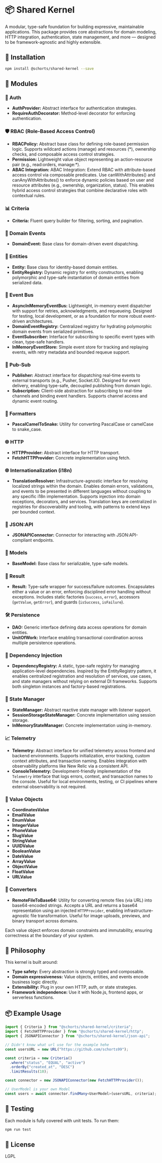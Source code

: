 # 📦 Shared Kernel

A modular, type-safe foundation for building expressive, maintainable applications. This package provides core abstractions for domain modeling, HTTP integration, authentication, state management, and more — designed to be framework-agnostic and highly extensible.

## 🚀 Installation

```bash
npm install @schorts/shared-kernel --save
```

## 🧱 Modules

### 🔐 Auth

- **AuthProvider:** Abstract interface for authentication strategies.
- **RequireAuthDecorator:** Method-level decorator for enforcing authentication.

### 🛡️ RBAC (Role-Based Access Control)
- **RBACPolicy:** Abstract base class for defining role-based permission logic. Supports wildcard actions (manage) and resources (*), ownership checks, and composable access control strategies.
- **Permission:** Lightweight value object representing an action-resource pair (e.g., read:orders, manage:*).
- **ABAC Integration:** ABAC Integration: Extend RBAC with attribute-based access control via composable predicates. Use canWithAttributes() and canAnyWithAttributes() to enforce dynamic policies based on user and resource attributes (e.g., ownership, organization, status). This enables hybrid access control strategies that combine declarative roles with contextual rules.

### 📊 Criteria

- **Criteria:** Fluent query builder for filtering, sorting, and pagination.

### 📣 Domain Events

- **DomainEvent:** Base class for domain-driven event dispatching.

### 🧬 Entities

- **Entity:** Base class for identity-based domain entities.
- **EntityRegistry:** Dynamic registry for entity constructors, enabling polymorphic and type-safe instantiation of domain entities from serialized data.

### 🔁 Event Bus

- **AsyncInMemoryEventBus:** Lightweight, in-memory event dispatcher with support for retries, acknowledgments, and requeueing. Designed for testing, local development, or as a foundation for more robust event-driven architectures.
- **DomainEventRegistry:** Centralized registry for hydrating polymorphic domain events from serialized primitives.
- **EventSubscriber:** Interface for subscribing to specific event types with clean, type-safe handlers.
- **InMemoryEventStore:** Simple event store for tracking and replaying events, with retry metadata and bounded requeue support.

### 📡 Pub-Sub

- **Publisher:** Abstract interface for dispatching real-time events to external transports (e.g., Pusher, Socket.IO). Designed for event delivery, enabling type-safe, decoupled publishing from domain logic.
- **Subscription:** Client-side abstraction for subscribing to real-time channels and binding event handlers. Supports channel access and dynamic event routing.

### 🧹 Formatters

- **PascalCamelToSnake:** Utility for converting PascalCase or camelCase to snake_case.

### 🌐 HTTP

- **HTTPProvider:** Abstract interface for HTTP transport.
- **FetchHTTPProvider:** Concrete implementation using fetch.

### 🌐 Internationalization (i18n)

- **TranslationResolver:** Infrastructure-agnostic interface for resolving localized strings within the domain. Enables domain errors, validations, and events to be presented in different languages without coupling to any specific i18n implementation. Supports injection into domain exceptions, decorators, and services.
Translation keys are centralized in registries for discoverability and tooling, with patterns to extend keys per bounded context.

### 🔗 JSON:API

- **JSONAPIConnector:** Connector for interacting with JSON:API-compliant endpoints.

### 🧩 Models

- **BaseModel:** Base class for serializable, type-safe models.

### 🎯 Result

- **Result:** Type-safe wrapper for success/failure outcomes. Encapsulates either a value or an error, enforcing disciplined error handling without exceptions. Includes static factories (`success`, `error`), accessors (`getValue`, `getError`), and guards (`isSuccess`, `isFailure`).

### 🛠 Persistence

- **DAO:** Generic interface defining data access operations for domain entities.
- **UnitOfWork:** Interface enabling transactional coordination across multiple persistence operations.

### 🧰 Dependency Injection

- **DependencyRegistry:** A static, type-safe registry for managing application-level dependencies. Inspired by the EntityRegistry pattern, it enables centralized registration and resolution of services, use cases, and state managers without relying on external DI frameworks. Supports both singleton instances and factory-based registrations.

### 🧠 State Manager

- **StateManager:** Abstract reactive state manager with listener support.
- **SessionStorageStateManager:** Concrete implementation using session storage.
- **InMemoryStateManager:** Concrete implementation using in-memory.

### 📈 Telemetry

- **Telemetry:** Abstract interface for unified telemetry across frontend and backend environments. Supports initialization, error tracking, custom context attributes, and transaction naming. Enables integration with observability platforms like New Relic via a consistent API.
- **ConsoleTelemetry:** Development-friendly implementation of the `Telemetry` interface that logs errors, context, and transaction names to the console. Useful for local environments, testing, or CI pipelines where external observability is not required.

### 🧪 Value Objects

- **CoordinatesValue**
- **EmailValue**
- **EnumValue**
- **IntegerValue**
- **PhoneValue**
- **SlugValue**
- **StringValue**
- **UUIDValue**
- **BooleanValue**
- **DateValue**
- **ArrayValue**
- **ObjectValue**
- **FloatValue**
- **URLValue**

### 🔄 Converters
- **RemoteFileToBase64:** Utility for converting remote files (via URL) into base64-encoded strings. Accepts a URL and returns a base64 representation using an injected `HTTPProvider`, enabling infrastructure-agnostic file transformation. Useful for image uploads, previews, and binary transport across domains.

Each value object enforces domain constraints and immutability, ensuring correctness at the boundary of your system.

## 🧠 Philosophy

This kernel is built around:

- **Type safety:** Every abstraction is strongly typed and composable.
- **Domain expressiveness:** Value objects, entities, and events encode business logic directly.
- **Extensibility:** Plug in your own HTTP, auth, or state strategies.
- **Framework independence:** Use it with Node.js, frontend apps, or serverless functions.

## 📦 Example Usage

```ts
import { Criteria } from "@schorts/shared-kernel/criteria";
import { FetchHTTPProvider } from "@schorts/shared-kernel/http";
import { JSONAPIConnector } from "@schorts/shared-kernel/json-api";

// Didn't know what url use for the example hehe
const usersURL = new URL("https://github.com/schorts99");

const criteria = new Criteria()
  .where("status", "EQUAL", "active")
  .orderBy("created_at", "DESC")
  .limitResults(10);

const connector = new JSONAPIConnector(new FetchHTTPProvider());

// UserModel is your own Model
const users = await connector.findMany<UserModel>(usersURL, criteria);
```

## 🧪 Testing

Each module is fully covered with unit tests. To run them:

```bash
npm run test
```

## 📜 License

LGPL